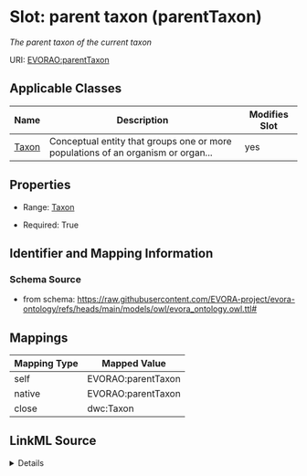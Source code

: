 

# Slot: parent taxon (parentTaxon)


_The parent taxon of the current taxon_





URI: [EVORAO:parentTaxon](https://raw.githubusercontent.com/EVORA-project/evora-ontology/refs/heads/main/models/owl/evora_ontology.owl.ttl#parentTaxon)



<!-- no inheritance hierarchy -->





## Applicable Classes

| Name | Description | Modifies Slot |
| --- | --- | --- |
| [Taxon](Taxon.md) | Conceptual entity that groups one or more populations of an organism or organ... |  yes  |







## Properties

* Range: [Taxon](Taxon.md)

* Required: True





## Identifier and Mapping Information







### Schema Source


* from schema: https://raw.githubusercontent.com/EVORA-project/evora-ontology/refs/heads/main/models/owl/evora_ontology.owl.ttl#




## Mappings

| Mapping Type | Mapped Value |
| ---  | ---  |
| self | EVORAO:parentTaxon |
| native | EVORAO:parentTaxon |
| close | dwc:Taxon |




## LinkML Source

<details>
```yaml
name: parentTaxon
description: The parent taxon of the current taxon
title: parent taxon
from_schema: https://raw.githubusercontent.com/EVORA-project/evora-ontology/refs/heads/main/models/owl/evora_ontology.owl.ttl#
close_mappings:
- dwc:Taxon
rank: 1000
alias: parentTaxon
domain_of:
- Taxon
range: Taxon
required: true
multivalued: false

```
</details>